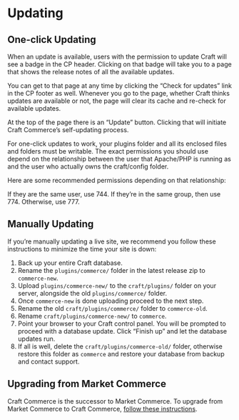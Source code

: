 # Updating

## One-click Updating

When an update is available, users with the permission to update Craft will see a badge in the CP header. Clicking on that badge will take you to a page that shows the release notes of all the available updates.

You can get to that page at any time by clicking the “Check for updates” link in the CP footer as well. Whenever you go to the page, whether Craft thinks updates are available or not, the page will clear its cache and re-check for available updates.

At the top of the page there is an “Update” button. Clicking that will initiate Craft Commerce’s self-updating process.

For one-click updates to work, your plugins folder and all its enclosed files and folders must be writable. The exact permissions you should use depend on the relationship between the user that Apache/PHP is running as and the user who actually owns the craft/config folder.

Here are some recommended permissions depending on that relationship:

If they are the same user, use 744.
If they’re in the same group, then use 774.
Otherwise, use 777.

## Manually Updating

If you’re manually updating a live site, we recommend you follow these instructions to minimize the time your site is down:

1. Back up your entire Craft database.
2. Rename the `plugins/commerce/` folder in the latest release zip to `commerce-new`.
3. Upload `plugins/commerce-new/` to the `craft/plugins/` folder on your server, alongside the old `plugins/commerce/` folder.
4. Once `commerce-new` is done uploading proceed to the next step.
5. Rename the old `craft/plugins/commerce/` folder to `commerce-old`.
6. Rename `craft/plugins/commerce-new/` to `commerce`.
7. Point your browser to your Craft control panel. You will be prompted to proceed with a database update.
Click “Finish up” and let the database updates run.
8. If all is well, delete the `craft/plugins/commerce-old/` folder, otherwise restore this folder as `commerce` and restore your database from backup and contact support.

## Upgrading from Market Commerce

Craft Commerce is the successor to Market Commerce. To upgrade from Market Commerce to Craft Commerce, [follow these instructions](upgrading-from-market.md).
